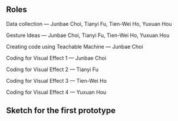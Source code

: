 ## Roles

Data collection — Junbae Choi, Tianyi Fu, Tien-Wei Ho, Yuxuan Hou

Gesture Ideas — Junbae Choi, Tianyi Fu, Tien-Wei Ho, Yuxuan Hou

Creating code using Teachable Machine — Junbae Choi

Coding for Visual Effect 1 — Junbae Choi

Coding for Visual Effect 2 — Tianyi Fu

Coding for Visual Effect 3 — Tien-Wei Ho

Coding for Visual Effect 4 — Yuxuan Hou

##
## Sketch for the first prototype
